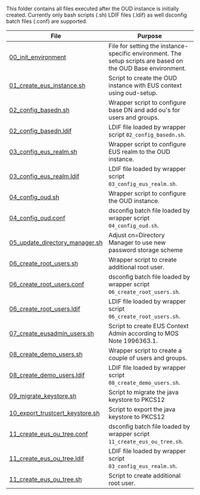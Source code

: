 This folder contains all files executed after the OUD instance is initially created. Currently only bash scripts (.sh) LDIF files (.ldif) as well dsconfig batch files (.conf) are supported.


| File                                                               | Purpose                                                                                                      |
|--------------------------------------------------------------------|--------------------------------------------------------------------------------------------------------------|
| [00_init_environment](00_init_environment)                         | File for setting the instance-specific environment. The setup scripts are based on the OUD Base environment. |
| [01_create_eus_instance.sh](01_create_eus_instance.sh)             | Script to create the OUD instance with EUS context using oud-setup.                                          |
| [02_config_basedn.sh](02_config_basedn.sh)                         | Wrapper script to configure base DN and add ou's for users and groups.                                       |
| [02_config_basedn.ldif](02_config_basedn.ldif)                     | LDIF file loaded by wrapper script `02_config_basedn.sh`.                                                    |
| [03_config_eus_realm.sh](03_config_eus_realm.sh)                   | Wrapper script to configure EUS realm to the OUD instance.                                                   |
| [03_config_eus_realm.ldif](03_config_eus_realm.ldif)               | LDIF file loaded by wrapper script `03_config_eus_realm.sh`.                                                 |
| [04_config_oud.sh](04_config_oud.sh)                               | Wrapper script to configure the OUD instance.                                                                |
| [04_config_oud.conf](04_config_oud.conf)                           | dsconfig batch file loaded by wrapper script `04_config_oud.sh`.                                             |
| [05_update_directory_manager.sh](05_update_directory_manager.sh)   | Adjust cn=Directory Manager to use new password storage scheme                                               |
| [06_create_root_users.sh](06_create_root_users.sh)                 | Wrapper script to create additional root user.                                                               |
| [06_create_root_users.conf](06_create_root_users.conf)             | dsconfig batch file loaded by wrapper script `06_create_root_users.sh`.                                      |
| [06_create_root_users.ldif](06_create_root_users.ldif)             | LDIF file loaded by wrapper script `06_create_root_users.sh`.                                                |
| [07_create_eusadmin_users.sh](07_create_eusadmin_users.sh)         | Script to create EUS Context Admin according to MOS Note 1996363.1.                                          |
| [08_create_demo_users.sh](08_create_demo_users.sh)                 | Wrapper script to create a couple of users and groups.                                                       |
| [08_create_demo_users.ldif](08_create_demo_users.ldif)             | LDIF file loaded by wrapper script `08_create_demo_users.sh`.                                                |
| [09_migrate_keystore.sh](09_migrate_keystore.sh)                   | Script to migrate the java keystore to PKCS12                                                                |
| [10_export_trustcert_keystore.sh](10_export_trustcert_keystore.sh) | Script to export the java keystore to PKCS12                                                                 |
| [11_create_eus_ou_tree.conf](11_create_eus_ou_tree.conf)           | dsconfig batch file loaded by wrapper script `11_create_eus_ou_tree.sh`.                                     |
| [11_create_eus_ou_tree.ldif](11_create_eus_ou_tree.ldif)           | LDIF file loaded by wrapper script `03_config_eus_realm.sh`.                                                 |
| [11_create_eus_ou_tree.sh](11_create_eus_ou_tree.sh)               | Script to create additional root user.                                                                       |
